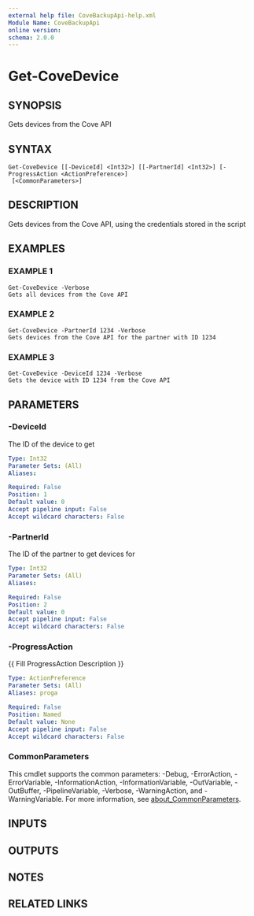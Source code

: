 ```yaml
---
external help file: CoveBackupApi-help.xml
Module Name: CoveBackupApi
online version:
schema: 2.0.0
---
```


# Get-CoveDevice

## SYNOPSIS
Gets devices from the Cove API

## SYNTAX

```
Get-CoveDevice [[-DeviceId] <Int32>] [[-PartnerId] <Int32>] [-ProgressAction <ActionPreference>]
 [<CommonParameters>]
```

## DESCRIPTION
Gets devices from the Cove API, using the credentials stored in the script

## EXAMPLES

### EXAMPLE 1
```
Get-CoveDevice -Verbose
Gets all devices from the Cove API
```

### EXAMPLE 2
```
Get-CoveDevice -PartnerId 1234 -Verbose
Gets devices from the Cove API for the partner with ID 1234
```

### EXAMPLE 3
```
Get-CoveDevice -DeviceId 1234 -Verbose
Gets the device with ID 1234 from the Cove API
```

## PARAMETERS

### -DeviceId
The ID of the device to get

```yaml
Type: Int32
Parameter Sets: (All)
Aliases:

Required: False
Position: 1
Default value: 0
Accept pipeline input: False
Accept wildcard characters: False
```

### -PartnerId
The ID of the partner to get devices for

```yaml
Type: Int32
Parameter Sets: (All)
Aliases:

Required: False
Position: 2
Default value: 0
Accept pipeline input: False
Accept wildcard characters: False
```

### -ProgressAction
{{ Fill ProgressAction Description }}

```yaml
Type: ActionPreference
Parameter Sets: (All)
Aliases: proga

Required: False
Position: Named
Default value: None
Accept pipeline input: False
Accept wildcard characters: False
```

### CommonParameters
This cmdlet supports the common parameters: -Debug, -ErrorAction, -ErrorVariable, -InformationAction, -InformationVariable, -OutVariable, -OutBuffer, -PipelineVariable, -Verbose, -WarningAction, and -WarningVariable. For more information, see [about_CommonParameters](http://go.microsoft.com/fwlink/?LinkID=113216).

## INPUTS

## OUTPUTS

## NOTES

## RELATED LINKS
